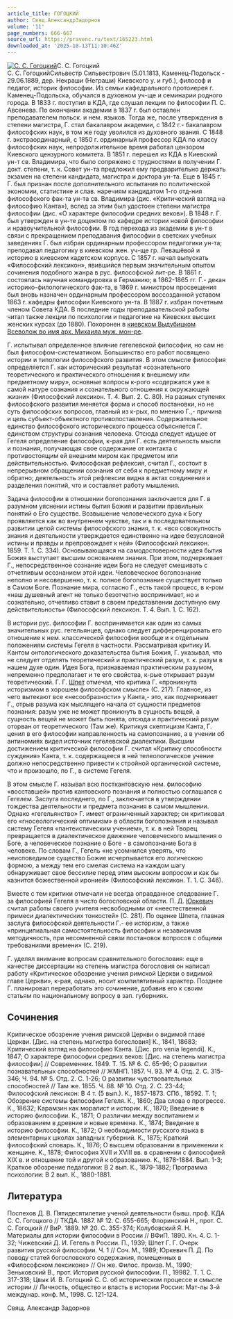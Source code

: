 ```yaml
---
article_title: ГОГОЦКИЙ
author: Свящ.АлександрЗадорнов
volume: '11'
page_numbers: 666-667
source_url: https://pravenc.ru/text/165223.html
downloaded_at: '2025-10-13T11:10:46Z'
---
```


[![С. С. Гогоцкий](https://pravenc.ru/data/601/469/1234/i200.jpg "Кликните для увеличения картинки")](https://pravenc.ru/data/601/469/1234/i400.jpg)С. С. Гогоцкий  
С. С. ГогоцкийСильвестр Сильвестрович (5.01.1813, Каменец-Подольск - 29.06.1889, дер. Некраши (Неграши) Киевского у. и губ.), философ и педагог, историк философии. Из семьи кафедрального протоиерея г. Каменец-Подольска, обучался в духовном уч-ще и семинарии родного города. В 1833 г. поступил в КДА, где слушал лекции по философии П. С. Авсенева. По окончании академии в 1837 г. был оставлен преподавателем польск. и нем. языков. Тогда же, после утверждения в степени магистра, Г. стал бакалавром академии, с 1842 г.- бакалавром философских наук, в том же году уволился из духовного звания. С 1848 г. экстраординарный, с 1850 г. ординарный профессор КДА по классу философских наук, непродолжительное время работал цензором Киевского цензурного комитета. В 1851 г. перешел из КДА в Киевский ун-т св. Владимира, что было сопряжено с трудностями в получении Г. докт. степени, т. к. Совет ун-та предложил ему предварительно держать экзамен на степени кандидата, магистра и доктора ун-та. Еще в 1845 г. Г. был признан после дополнительного испытания по политической экономии, статистике и слав. наречиям кандидатом 1-го отд-ния философского фак-та ун-та св. Владимира (дис. «Критический взгляд на философию Канта»), вслед за этим был удостоен степени магистра философии (дис. «О характере философии средних веков»). В 1848 г. Г. был утвержден в ун-те доцентом по кафедре истории новой философии и нравоучительной философии. В год перехода из академии в ун-т в связи с прекращением преподавания философии в светских учебных заведениях Г. был избран ординарным профессором педагогики ун-та; преподавал педагогику в киевском жен. уч-ще гр. Левашёвой и историю в киевском кадетском корпусе. С 1857 г. начал выпускать «Философский лексикон», явившийся первым значительным опытом сочинения подобного жанра в рус. философской лит-ре. В 1861 г. состоялась научная командировка в Германию; в 1862-1865 гг. Г.- декан историко-филологического фак-та, в 1869 г. министром просвещения был вновь назначен ординарным профессором воссозданной уставом 1863 г. кафедры философии Киевского ун-та. В 1887 г. избран почетным членом Совета КДА. В последние годы преподавательской работы читал также лекции по психологии и педагогике на Киевских высших женских курсах (до 1880). Похоронен в [киевском Выдубицком Всеволож во имя арх. Михаила муж. мон-ре](<https://pravenc.ru/text/киевском Выдубицком Всеволож во имя арх  Михаила муж  мон-ре.html>).

Г. испытывал определенное влияние гегелевской философии, но сам не был философом-систематиком. Большинство его работ посвящено истории и типологии философского развития. В этом смысле философия определяется Г. как исторический результат «сознательного теоретического и практического отношения к внешнему или предметному миру», основные вопросы к-рого «содержатся уже в самой натуре сознания и сознательного отношения к окружающей жизни» (Философский лексикон. Т. 4. Вып. 2. С. 80). На разных ступенях философского развития меняется форма и способ постановки, но не суть философских вопросов, главный из к-рых, по мнению Г.,- причина и цель субъект-объектного противопоставления. Содержательное единство философского исторического процесса объясняется Г. единством структуры сознания человека. Отсюда следует идущее от Гегеля определение философии, к-рая для Г. есть деятельность мысли и познания, получающая свое содержание от контакта с противостоящим ей внешним миром как предметом или действительностью. Философская рефлексия, считал Г., состоит в непрерывном обращении сознания от себя к предметному миру и обратно; деятельность этой рефлексии видна в актах соединения и разделения понятий, что и составляет работу мышления.

Задача философии в отношении богопознания заключается для Г. в разумном уяснении истины бытия Божия и развитии правильных понятий о Его существе. Возвышение человеческого духа к Богу проявляется как во внутреннем чувстве, так и в последовательном развитии целой системы философского знания, т. к. «вся совокупность знания и деятельности утверждается единственно на идее безусловной истины и правды и препровождает к ней» (Философский лексикон. 1859. Т. 1. С. 334). Основывающаяся на самодостоверности идея бытия Божия выступает высшим основанием знания. При этом, подчеркивает Г., непосредственное сознание идеи Бога не следует смешивать с отчетливым осознанием этой идеи. Человеческое богопознание неполно и несовершенно, т. к. полное богопознание существует только в Самом Боге. Познание мира, согласно Г., есть такой процесс, в к-ром «наш душевный агент не только безотчетно воспринимает, но и сознательно, отчетливо ставит в своем представлении доступную ему действительность» (Философский лексикон. Т. 4. Вып. 1. С. 162).

В истории рус. философии Г. воспринимается как один из самых значительных рус. гегельянцев, однако следует дифференцировать его отношение к нем. классической философии вообще и к отдельным положениям системы Гегеля в частности. Рассматривая критику И. Кантом онтологического доказательства бытия Божия, Г. указывал, что не следует отделять теоретический и практический разум, т. к. разум в нашем духе один. Идея Бога, признаваемая практическим разумом, непременно предполагает и те его свойства, к-рые открывает разум теоретический. Г. Г. [Шпет](https://pravenc.ru/text/Шпет.html) отмечал, что критика Г. «проникнута историзмом в хорошем философском смысле» (С. 217). Главное, из чего вытекают все «несообразности» у Канта,- это, как подчеркивает Г., отрыв разума как мыслящего начала от сущности предметов познания: разум уже не может проникнуть в сущность вещей, а сущность вещей не может быть понята, отсюда и практический разум оторван от теоретического (Там же). Критикуя скептицизм Канта, Г. ценил в его философии направленность на самопознание, а в учении об антиномиях видел источник гегелевской диалектики. Высшим достижением критической философии Г. считал «Критику способности суждения» Канта, т. к. содержащееся в ней телеологическое учение должно непосредственно привести к стройной органической системе, что и произошло, по Г., в системе Гегеля.

В этом смысле Г. называл всю посткантовскую нем. философию «восставшей» против кантовского познания и полностью соглашался с Гегелем. Заслуга последнего, по Г., заключается в утверждении тождества деятельности и предмета познания в самом мышлении. Однако «гегельянство» Г. имеет ограниченный характер; он критиковал его «гносеологический оптимизм» в области богопознания и называл систему Гегеля «пантеистическим учением», т. к. в ней Творец превращается в диалектическое движение человеческого мышления о Боге, а человеческое познание о Боге - в самопознание Бога в человеке. По словам Г., Гегель «не усомнился уверять, что неисповедимое существо Божие исчерпывается его логическою формою, а между тем его смелая система на каждом шагу обнаруживает свое бессилие перед этим высоким вопросом и как бы казнится божественной иронией» (Философский лексикон. Т. 1. С. 346).

Вместе с тем критики отмечали не всегда оправданное следование Г. за философией Гегеля в чисто богословской области. П. Д. [Юркевич](https://pravenc.ru/text/Юркевич.html) считал работы своего учителя несвободными от «неестественной примеси диалектических тонкостей» (С. 281). По оценке Шпета, главная заслуга философской деятельности Г.- ее историзм, а также «принципиальная самостоятельность философии и независимая методичность, при несомненной связи постановок вопросов с общими требованиями времени» (С. 219).

Г. уделял внимание вопросам сравнительного богословия: еще в качестве диссертации на степень магистра богословия он написал работу «Критическое обозрение учения римской Церкви о видимой главе Церкви», к-рая, однако, носит компилятивный характер. Позднее Г. планировал переработать это сочинение, добавив его к своим статьям по национальному вопросу в зап. губерниях.

## Сочинения

Критическое обозрение учения римской Церкви о видимой главе Церкви. [Дис. на степень магистра богословия] К., 1841, 18683; Критический взгляд на философию Канта. [Дис. pro venia legendi]. К., 1847; О характере философии средних веков: [Дис. на степень магистра философии] // Современник. 1849. Т. 15. № 6. С. 65-96; О развитии познавательных способностей // ЖМНП. 1857. Ч. 93. № 4. Отд. 2. С. 315-346; Ч. 94. № 5. Отд. 2. С. 1-26; О развитии чувствовательных способностей // Там же. 1855. Ч. 88. № 10. Отд. 2. С. 23-44; Философский лексикон: В 4 т. (5 вып.). К., 1857-1873. СПб., 18592. Т. 1; Обозрение системы философии Гегеля. К., 1860; Два слова о прогрессе. К., 18632; Карамзин как моралист и историк. К., 1870; Введение в историю философии. К., 1871; О различии между воспитанием и образованием в древние и новые времена. К., 1874; Введение в историю философии. К., 1872; О необходимости русского языка в элементарных школах западных губерний. К., 1875; Краткий философский словарь. К., 1876; О высшем образовании в применении к женщине. К., 1878; Философия XVII и XVIII вв. в сравнении с философией XIX в. и отношение той и другой к образованию. К., 1878-1884. Вып. 1-3; Краткое обозрение педагогики: В 2 вып. К., 1879-1882; Программа психологии: В 2 вып. К., 1880-1881.

## Литература

Поспехов Д. В. Пятидесятилетие ученой деятельности бывш. проф. КДА С. С. Гогоцкого // ТКДА. 1887. № 12. С. 655-665; Флоринский Н., прот. С. С. Гогоцкий // ВиР. 1889. № 20. С. 355-374; Колубовский Я. Н. Материалы для истории философии в России // ВФиП. 1890. Кн. 4. С. 1-32; Чижевский Д. И. Гегель в России. П., 1939; Шпет Г. Г. Очерк развития русской философии. Ч. 1 // Соч. М., 1989; Юркевич П. Д. По поводу статей богословского содержания, помещенных в «Философском лексиконе» // Он же. Филос. произв. М., 1990; Зеньковский В., прот. История русской философии. П., 19982. Т. 1. С. 317-318; Цвык И. В. Гогоцкий С. С. об историческом процессе и смысле истории // Личность, общество и власть в истории России: Мат-лы 3-й междунар. конф. М., 1998. С. 121-124.

Свящ.  Александр   Задорнов
